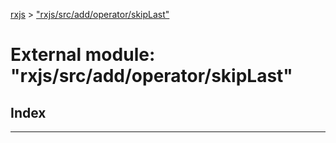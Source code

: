 [rxjs](../README.md) > ["rxjs/src/add/operator/skipLast"](../modules/_rxjs_src_add_operator_skiplast_.md)

# External module: "rxjs/src/add/operator/skipLast"

## Index

---

